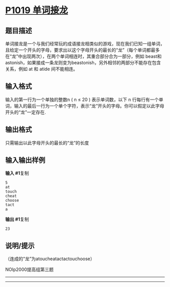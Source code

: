# [P1019 单词接龙](https://www.luogu.com.cn/problem/P1019)

## 题目描述

单词接龙是一个与我们经常玩的成语接龙相类似的游戏，现在我们已知一组单词，且给定一个开头的字母，要求出以这个字母开头的最长的“龙”（每个单词都最多在“龙”中出现两次），在两个单词相连时，其重合部分合为一部分，例如 beast和astonish，如果接成一条龙则变为beastonish，另外相邻的两部分不能存在包含关系，例如 at 和 atide 间不能相连。

## 输入格式

输入的第一行为一个单独的整数n ( n ≤ 20 ) 表示单词数，以下 n 行每行有一个单词，输入的最后一行为一个单个字符，表示“龙”开头的字母。你可以假定以此字母开头的“龙”一定存在.

## 输出格式

只需输出以此字母开头的最长的“龙”的长度

## 输入输出样例

**输入 #1**复制

```
5
at
touch
cheat
choose
tact
a
```

**输出 #1**复制

```
23
```

## 说明/提示

（连成的“龙”为atoucheatactactouchoose）

NOIp2000提高组第三题



***



***



```c++

```

